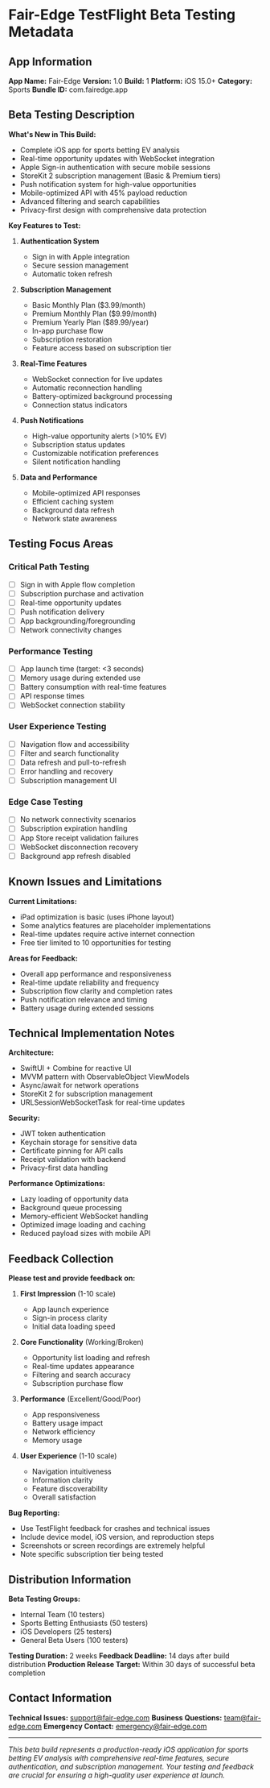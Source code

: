 # Fair-Edge TestFlight Beta Testing Metadata

## App Information

**App Name:** Fair-Edge
**Version:** 1.0
**Build:** 1
**Platform:** iOS 15.0+
**Category:** Sports
**Bundle ID:** com.fairedge.app

## Beta Testing Description

**What's New in This Build:**
- Complete iOS app for sports betting EV analysis
- Real-time opportunity updates with WebSocket integration
- Apple Sign-in authentication with secure mobile sessions
- StoreKit 2 subscription management (Basic & Premium tiers)
- Push notification system for high-value opportunities
- Mobile-optimized API with 45% payload reduction
- Advanced filtering and search capabilities
- Privacy-first design with comprehensive data protection

**Key Features to Test:**

1. **Authentication System**
   - Sign in with Apple integration
   - Secure session management
   - Automatic token refresh

2. **Subscription Management**
   - Basic Monthly Plan ($3.99/month)
   - Premium Monthly Plan ($9.99/month) 
   - Premium Yearly Plan ($89.99/year)
   - In-app purchase flow
   - Subscription restoration
   - Feature access based on subscription tier

3. **Real-Time Features**
   - WebSocket connection for live updates
   - Automatic reconnection handling
   - Battery-optimized background processing
   - Connection status indicators

4. **Push Notifications**
   - High-value opportunity alerts (>10% EV)
   - Subscription status updates
   - Customizable notification preferences
   - Silent notification handling

5. **Data and Performance**
   - Mobile-optimized API responses
   - Efficient caching system
   - Background data refresh
   - Network state awareness

## Testing Focus Areas

### Critical Path Testing
- [ ] Sign in with Apple flow completion
- [ ] Subscription purchase and activation
- [ ] Real-time opportunity updates
- [ ] Push notification delivery
- [ ] App backgrounding/foregrounding
- [ ] Network connectivity changes

### Performance Testing
- [ ] App launch time (target: <3 seconds)
- [ ] Memory usage during extended use
- [ ] Battery consumption with real-time features
- [ ] API response times
- [ ] WebSocket connection stability

### User Experience Testing
- [ ] Navigation flow and accessibility
- [ ] Filter and search functionality
- [ ] Data refresh and pull-to-refresh
- [ ] Error handling and recovery
- [ ] Subscription management UI

### Edge Case Testing
- [ ] No network connectivity scenarios
- [ ] Subscription expiration handling
- [ ] App Store receipt validation failures
- [ ] WebSocket disconnection recovery
- [ ] Background app refresh disabled

## Known Issues and Limitations

**Current Limitations:**
- iPad optimization is basic (uses iPhone layout)
- Some analytics features are placeholder implementations
- Real-time updates require active internet connection
- Free tier limited to 10 opportunities for testing

**Areas for Feedback:**
- Overall app performance and responsiveness
- Real-time update reliability and frequency
- Subscription flow clarity and completion rates
- Push notification relevance and timing
- Battery usage during extended sessions

## Technical Implementation Notes

**Architecture:**
- SwiftUI + Combine for reactive UI
- MVVM pattern with ObservableObject ViewModels
- Async/await for network operations
- StoreKit 2 for subscription management
- URLSessionWebSocketTask for real-time updates

**Security:**
- JWT token authentication
- Keychain storage for sensitive data
- Certificate pinning for API calls
- Receipt validation with backend
- Privacy-first data handling

**Performance Optimizations:**
- Lazy loading of opportunity data
- Background queue processing
- Memory-efficient WebSocket handling
- Optimized image loading and caching
- Reduced payload sizes with mobile API

## Feedback Collection

**Please test and provide feedback on:**

1. **First Impression** (1-10 scale)
   - App launch experience
   - Sign-in process clarity
   - Initial data loading speed

2. **Core Functionality** (Working/Broken)
   - Opportunity list loading and refresh
   - Real-time updates appearance
   - Filtering and search accuracy
   - Subscription purchase flow

3. **Performance** (Excellent/Good/Poor)
   - App responsiveness
   - Battery usage impact
   - Network efficiency
   - Memory usage

4. **User Experience** (1-10 scale)
   - Navigation intuitiveness
   - Information clarity
   - Feature discoverability
   - Overall satisfaction

**Bug Reporting:**
- Use TestFlight feedback for crashes and technical issues
- Include device model, iOS version, and reproduction steps
- Screenshots or screen recordings are extremely helpful
- Note specific subscription tier being tested

## Distribution Information

**Beta Testing Groups:**
- Internal Team (10 testers)
- Sports Betting Enthusiasts (50 testers) 
- iOS Developers (25 testers)
- General Beta Users (100 testers)

**Testing Duration:** 2 weeks
**Feedback Deadline:** 14 days after build distribution
**Production Release Target:** Within 30 days of successful beta completion

## Contact Information

**Technical Issues:** support@fair-edge.com
**Business Questions:** team@fair-edge.com
**Emergency Contact:** emergency@fair-edge.com

---

*This beta build represents a production-ready iOS application for sports betting EV analysis with comprehensive real-time features, secure authentication, and subscription management. Your testing and feedback are crucial for ensuring a high-quality user experience at launch.*